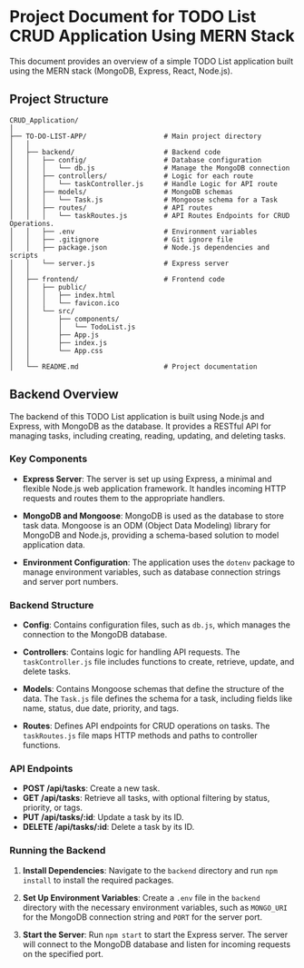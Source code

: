 # Project Document for TODO List CRUD Application Using MERN Stack

This document provides an overview of a simple TODO List application built using the MERN stack (MongoDB, Express, React, Node.js).

## Project Structure
```
CRUD_Application/
│
├── TO-DO-LIST-APP/                   # Main project directory
│   │
│   ├── backend/                      # Backend code
│   │   ├── config/                   # Database configuration
│   │   │   └── db.js                 # Manage the MongoDB connection
│   │   ├── controllers/              # Logic for each route
│   │   │   └── taskController.js     # Handle Logic for API route
│   │   ├── models/                   # MongoDB schemas
│   │   │   └── Task.js               # Mongoose schema for a Task
│   │   ├── routes/                   # API routes
│   │   │   └── taskRoutes.js         # API Routes Endpoints for CRUD Operations.
│   │   ├── .env                      # Environment variables
│   │   ├── .gitignore                # Git ignore file
│   │   ├── package.json              # Node.js dependencies and scripts
│   │   └── server.js                 # Express server
│   │
│   ├── frontend/                     # Frontend code
│   │   ├── public/
│   │   │   ├── index.html
│   │   │   └── favicon.ico
│   │   └── src/
│   │       ├── components/
│   │       │   └── TodoList.js
│   │       ├── App.js
│   │       ├── index.js
│   │       └── App.css
│   │
│   └── README.md                     # Project documentation
```


## Backend Overview

The backend of this TODO List application is built using Node.js and Express, with MongoDB as the database. It provides a RESTful API for managing tasks, including creating, reading, updating, and deleting tasks.

### Key Components

- **Express Server**: The server is set up using Express, a minimal and flexible Node.js web application framework. It handles incoming HTTP requests and routes them to the appropriate handlers.

- **MongoDB and Mongoose**: MongoDB is used as the database to store task data. Mongoose is an ODM (Object Data Modeling) library for MongoDB and Node.js, providing a schema-based solution to model application data.

- **Environment Configuration**: The application uses the `dotenv` package to manage environment variables, such as database connection strings and server port numbers.

### Backend Structure

- **Config**: Contains configuration files, such as `db.js`, which manages the connection to the MongoDB database.

- **Controllers**: Contains logic for handling API requests. The `taskController.js` file includes functions to create, retrieve, update, and delete tasks.

- **Models**: Contains Mongoose schemas that define the structure of the data. The `Task.js` file defines the schema for a task, including fields like name, status, due date, priority, and tags.

- **Routes**: Defines API endpoints for CRUD operations on tasks. The `taskRoutes.js` file maps HTTP methods and paths to controller functions.

### API Endpoints

- **POST /api/tasks**: Create a new task.
- **GET /api/tasks**: Retrieve all tasks, with optional filtering by status, priority, or tags.
- **PUT /api/tasks/:id**: Update a task by its ID.
- **DELETE /api/tasks/:id**: Delete a task by its ID.

### Running the Backend

1. **Install Dependencies**: Navigate to the `backend` directory and run `npm install` to install the required packages.

2. **Set Up Environment Variables**: Create a `.env` file in the `backend` directory with the necessary environment variables, such as `MONGO_URI` for the MongoDB connection string and `PORT` for the server port.

3. **Start the Server**: Run `npm start` to start the Express server. The server will connect to the MongoDB database and listen for incoming requests on the specified port.

